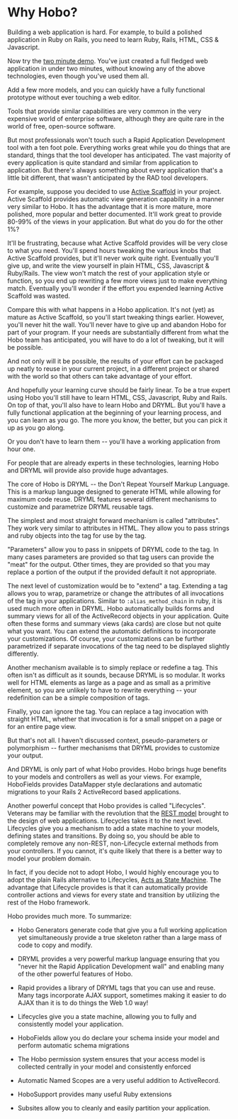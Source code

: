 Why Hobo?
=========

Building a web application is hard.  For example, to build a polished
application in Ruby on Rails, you need to learn Ruby, Rails, HTML, CSS
& Javascript.

Now try the [two minute
demo](http://cookbook.hobocentral.net/tutorials/two-minutes).   You've
just created a full fledged web application in under two minutes,
without knowing any of the above technologies, even though you've used
them all.

Add a few more models, and you can quickly have a fully functional
prototype without ever touching a web editor.

Tools that provide similar capabilities are very common in the very
expensive world of enterprise software, although they are quite rare
in the world of free, open-source software.

But most professionals won't touch such a Rapid Application
Development tool with a ten foot pole.  Everything works great while
you do things that are standard, things that the tool developer has
anticipated.  The vast majority of every application is quite standard
and similar from application to application.  But there's always
something about every application that's a little bit different,
that wasn't anticipated by the RAD tool developers.

For example, suppose you decided to use [Active
Scaffold](http://activescaffold.com/) in your project.  Active Scaffold
provides automatic view generation capability in a manner very similar
to Hobo.   It has the advantage that it is more mature, more polished,
more popular and better documented.   It'll work great to provide
80-99% of the views in your application.  But what do you do for the
other 1%?

It'll be frustrating, because what Active Scaffold provides will be
very close to what you need.  You'll spend hours tweaking the various
knobs that Active Scaffold provides, but it'll never work quite right.
Eventually you'll give up, and write the view yourself in plain HTML,
CSS, Javascript & Ruby/Rails.  The view won't match the rest of your
application style or function, so you end up rewriting a few more
views just to make everything match.  Eventually you'll wonder if the
effort you expended learning Active Scaffold was wasted.

Compare this with what happens in a Hobo application.  It's not (yet)
as mature as Active Scaffold, so you'll start tweaking things
earlier.  However, you'll never hit the wall.  You'll never have to
give up and abandon Hobo for part of your program.  If your needs are
substantially different from what the Hobo team has anticipated, you
will have to do a lot of tweaking, but it will be possible.

And not only will it be possible, the results of your effort can be
packaged up neatly to reuse in your current project, in a different
project or shared with the world so that others can take advantage of
your effort.

And hopefully your learning curve should be fairly linear.  To be a
true expert using Hobo you'll still have to learn HTML, CSS,
Javascript, Ruby and Rails.  On top of that, you'll also have to learn
Hobo and DRYML.  But you'll have a fully functional application at the
beginning of your learning process, and you can learn as you go.  The
more you know, the better, but you can pick it up as you go along.

Or you don't have to learn them -- you'll have a working application
from hour one.

For people that are already experts in these technologies, learning
Hobo and DRYML will provide also provide huge advantages.

The core of Hobo is DRYML -- the Don't Repeat Yourself Markup
Language.  This is a markup language designed to generate HTML while
allowing for maximum code reuse.  DRYML features several different
mechanisms to customize and parametrize DRYML reusable tags.

The simplest and most straight forward mechanism is called
"attributes".  They work very similar to attributes in HTML.  They
allow you to pass strings and ruby objects into the tag for use by the
tag.

"Parameters" allow you to pass in snippets of DRYML code to the tag.
In many cases parameters are provided so that tag users can provide
the "meat" for the output.  Other times, they are provided so that you
may replace a portion of the output if the provided default it not
appropriate.

The next level of customization would be to "extend" a tag.  Extending
a tag allows you to wrap, parametrize or change the attributes of all
invocations of the tag in your applications.  Similar to
`:alias_method_chain` in ruby, it is used much more often in DRYML.
Hobo automatically builds forms and summary views for all of the
ActiveRecord objects in your application.  Quite often these forms and
summary views (aka cards) are close but not quite what you want.  You
can extend the automatic definitions to incorporate your
customizations.  Of course, your customizations can be further
parametrized if separate invocations of the tag need to be displayed
slightly differently.

Another mechanism available is to simply replace or redefine a tag.
This often isn't as difficult as it sounds, because DRYML is so
modular.  It works well for HTML elements as large as a page and as
small as a primitive element, so you are unlikely to have to rewrite
everything -- your redefinition can be a simple composition of tags.

Finally, you can ignore the tag.  You can replace a tag invocation
with straight HTML, whether that invocation is for a small snippet on
a page or for an entire page view.

But that's not all.  I haven't discussed context, pseudo-parameters or
polymorphism -- further mechanisms that DRYML provides to customize
your output.

And DRYML is only part of what Hobo provides.  Hobo brings huge
benefits to your models and controllers as well as your views.  For
example, HoboFields provides DataMapper style declarations and
automatic migrations to your Rails 2 ActiveRecord based applications.

Another powerful concept that Hobo provides is called "Lifecycles".
Veterans may be familiar with the revolution that the [REST
model](http://en.wikipedia.org/wiki/Representational_State_Transfer)
brought to the design of web applications.  Lifecycles takes it to the
next level.   Lifecycles give you a mechanism to add a state machine
to your models, defining states and transitions.  By doing so, you
should be able to completely remove any non-REST, non-Lifecycle
external methods from your controllers.  If you cannot, it's quite
likely that there is a better way to model your problem domain.

In fact, if you decide not to adopt Hobo, I would highly encourage you
to adopt the plain Rails alternative to Lifecycles, [Acts as State
Machine](http://github.com/rubyist/aasm).  The advantage that Lifecycle
provides is that it can automatically provide controller actions and
views for every state and transition by utilizing the rest of the Hobo
framework.

Hobo provides much more.  To summarize:

  - Hobo Generators generate code that give you a full working
    application yet simultaneously provide a true skeleton rather than
    a large mass of code to copy and modify.

  - DRYML provides a very powerful markup language ensuring that you
    "never hit the Rapid Application Development wall" and enabling
    many of the other powerful features of Hobo.

  - Rapid provides a library of DRYML tags that you can use and
    reuse.  Many tags incorporate AJAX support, sometimes making it
    easier to do AJAX than it is to do things the Web 1.0 way!

  - Lifecycles give you a state machine, allowing you to fully and
    consistently model your application.

  - HoboFields allow you do declare your schema inside your model and
    perform automatic schema migrations

  - The Hobo permission system ensures that your access model is
    collected centrally in your model and consistently enforced

  - Automatic Named Scopes are a very useful addition to ActiveRecord.

  - HoboSupport provides many useful Ruby extensions

  - Subsites allow you to cleanly and easily partition your application.
